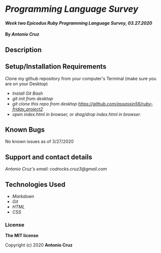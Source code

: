 # _Programming Language Survey_

#### _Week two Epicodus Ruby Programming Language Survey, 03.27.2020_

#### By _**Antonio Cruz**_

## Description


## Setup/Installation Requirements

Clone my github repository from your computer's Terminal (make sure you are on your Desktop)

* _Install Git Bash_
* _git init from desktop_
* _git clone this repo from desktop https://github.com/assassin56/ruby-friday_project2_
* _open index.html in browser, or drag/drop index.html in browser._

## Known Bugs

No known issues as of 3/27/2020

## Support and contact details

_Antonio Cruz's email:_
_codrocks.cruz3@gmail.com_

## Technologies Used

* _Markdown_
* _Git_
* _HTML_
* _CSS_ 

### License

**The MIT license**

Copyright (c) 2020 **Antonio Cruz**